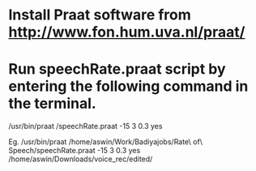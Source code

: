 # Install Praat software from http://www.fon.hum.uva.nl/praat/

# Run speechRate.praat script by entering the following command in the terminal.
  /usr/bin/praat <directory of the script>/speechRate.praat  -15 3 0.3 yes <directory of the input wav files>
  
Eg.
  /usr/bin/praat /home/aswin/Work/Badiyajobs/Rate\ of\ Speech/speechRate.praat  -15 3 0.3 yes /home/aswin/Downloads/voice_rec/edited/
